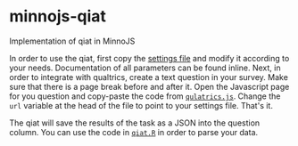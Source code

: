 # minnojs-qiat
Implementation of qiat in MinnoJS

In order to use the qiat, first copy the [settings file](./settings.js) and modify it according to your needs.
Documentation of all parameters can be found inline.
Next, in order to integrate with qualtrics, create a text question in your survey.
Make sure that there is a page break before and after it.
Open the Javascript page for you question and copy-paste the code from [`qulatrics.js`](./qualtrics.js).
Change the `url` variable at the head of the file to point to your settings file.
That's it.

The qiat will save the results of the task as a JSON into the question column.
You can use the code in [`qiat.R`](./qiat.R) in order to parse your data.
